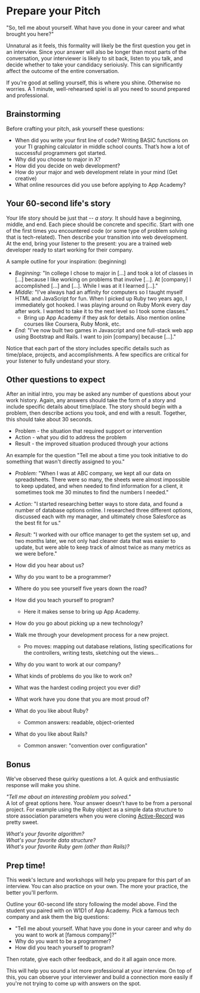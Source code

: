 # Prepare your Pitch

"So, tell me about yourself. What have you done in your career and what brought you here?"

Unnatural as it feels, this formality will likely be the first question you get in an interview.  Since your answer will also be longer than most parts of the conversation, your interviewer is likely to sit back, listen to you talk, and decide whether to take your candidacy serioiusly.  This can significantly affect the outcome of the entire conversation.  

If you're good at selling yourself, this is where you shine. Otherwise no worries. A 1 minute, well-rehearsed spiel is all you need to sound prepared and professional.

## Brainstorming

Before crafting your pitch, ask yourself these questions:

* When did you write your first line of code? Writing BASIC functions on your TI graphing calculator in middle school counts. That’s how a lot of successful programmers got started.
* Why did you choose to major in X?
* How did you decide on web development?
* How do your major and web development relate in your mind (Get creative)
* What online resources did you use before applying to App Academy?

## Your 60-second life's story

Your life story should be just that -- *a story.*  It should have a beginning, middle, and end.  Each piece should be concrete and specific.  Start with one of the first times you encountered code (or some type of problem solving that is tech-related).  Then describe your transition into web development.  At the end, bring your listener to the present: you are a trained web developer ready to start working for their company.  

 A sample outline for your inspiration:
(beginning)
* *Beginning:* "In college I chose to major in [...] and took a lot of classes in [...] because I like working on problems that involve [...].  At [company] I accomplished [...] and [...]. While I was at it I learned [...]."
* *Middle:* "I've always had an affinity for computers so I taught myself HTML and JavaScript for fun.  When I picked up Ruby two years ago, I immediately got hooked.  I was playing around on Ruby Monk every day after work.  I wanted to take it to the next level so I took some classes."
    * Bring up App Academy if they ask for details. Also mention online courses like Coursera, Ruby Monk, etc.
* *End:* "I've now built two games in Javascript and one full-stack web app using Bootstrap and Rails.  I want to join [company] because [...]."

Notice that each part of the story includes specific details such as time/place, projects, and accomplishments.  A few specifics are critical for your listener to fully undestand your story.  

## Other questions to expect

After an initial intro, you may be asked any number of questions about your work history. Again, any answers should take the form of a story and include specific details about time/place.  The story should begin with a problem, then describe actions you took, and end with a result. Together, this should take about 30 seconds.  
* Problem - the situation that required support or intervention
* Action - what you did to address the problem
* Result - the improved situation produced through your actions

An example for the question "Tell me about a time you took initiative to do something that wasn't directly assigned to you."  
* *Problem:* "When I was at ABC company, we kept all our data on spreadsheets.  There were so many, the sheets were almost impossible to keep updated, and when needed to find information for a client, it sometimes took me 30 minutes to find the numbers I needed."
* *Action:* "I started researching better ways to store data, and found a number of database options online. I researched three different options, discussed each with my manager, and ultimately chose Salesforce as the best fit for us." 
* *Result:* "I worked with our office manager to get the system set up, and two months later, we not only had cleaner data that was easier to update, but were able to keep track of almost twice as many metrics as we were before."  


* How did you hear about us?
* Why do you want to be a programmer?
* Where do you see yourself five years down the road?
* How did you teach yourself to program?
    * Here it makes sense to bring up App Academy.
* How do you go about picking up a new technology?
* Walk me through your development process for a new project.
    * Pro moves: mapping out database relations, listing specifications for the controllers, writing tests, sketching out the views...
* Why do you want to work at our company?
* What kinds of problems do you like to work on?
* What was the hardest coding project you ever did?
* What work have you done that you are most proud of?
* What do you like about Ruby?
    * Common answers: readable, object-oriented
* What do you like about Rails?
    * Common answer: "convention over configuration"


## Bonus

We've observed these quirky questions a lot. A quick and enthusiastic response will make you shine.

*"Tell me about an interesting problem you solved."*    
A lot of great options here. Your answer doesn't have to be from a personal project. For example using the Ruby object as a simple data structure to store association parameters when you were cloning [Active-Record][active-record-lite] was pretty sweet.

*What's your favorite algorithm?*    
*What's your favorite data structure?*    
*What's your favorite Ruby gem (other than Rails)?*    

[active-record-lite]: https://github.com/appacademy/sql-curriculum/blob/master/projects/w3d5-build-your-own-ar.md#part-a-storing-association-parameters


## Prep time!

This week's lecture and workshops will help you prepare for this part of an interview.  You can also practice on your own. The more your practice, the better you'll perform.

Outline your 60-second life story following the model above.  Find the student you paired with on W1D1 of App Academy. Pick a famous tech company and ask them the big questions:

* "Tell me about yourself. What have you done in your career and why do you want to work at [famous company]?"
* Why do you want to be a programmer?
* How did you teach yourself to program?

Then rotate, give each other feedback, and do it all again once more.

This will help you sound a lot more professional at your interview. On top of this, you can observe your interviewer and build a connection more easily if you're not trying to come up with answers on the spot.
